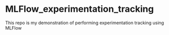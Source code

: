 # MLFlow_experimentation_tracking
This repo is my demonstration of performing experimentation tracking using MLFlow
